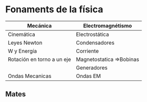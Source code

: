 # Fonaments de la física

|Mecánica|Electromagnétismo|
|-|-|
|Cinemática|Electrostática|
|Leyes Newton|Condensadores|
|W y Energía|Corriente|
|Rotación en torno a un eje|Magnetostatica =>Bobinas|
||Generadores|
|Ondas Mecanicas|Ondas EM|

## Mates

